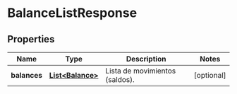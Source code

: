 # BalanceListResponse

## Properties
Name | Type | Description | Notes
------------ | ------------- | ------------- | -------------
**balances** | [**List&lt;Balance&gt;**](Balance.md) | Lista de movimientos (saldos). |  [optional]
